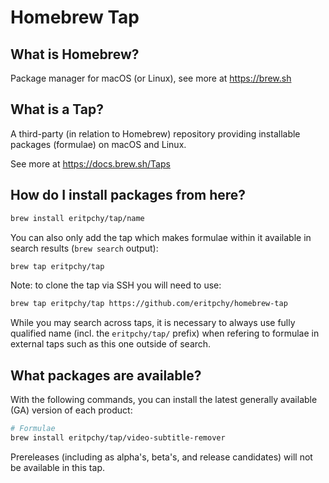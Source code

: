 
# Homebrew Tap

## What is Homebrew?

Package manager for macOS (or Linux), see more at https://brew.sh

## What is a Tap?

A third-party (in relation to Homebrew) repository providing installable
packages (formulae) on macOS and Linux.

See more at https://docs.brew.sh/Taps

## How do I install packages from here?

```sh
brew install eritpchy/tap/name
```

You can also only add the tap which makes formulae within it
available in search results (`brew search` output):

```sh
brew tap eritpchy/tap
```

Note: to clone the tap via SSH you will need to use:

```sh
brew tap eritpchy/tap https://github.com/eritpchy/homebrew-tap
```

While you may search across taps, it is necessary to always use
fully qualified name (incl. the `eritpchy/tap/` prefix)
when refering to formulae in external taps such as this one
outside of search.

## What packages are available?

With the following commands, you can install the latest generally available (GA) version of each product:
```sh
# Formulae
brew install eritpchy/tap/video-subtitle-remover
```

Prereleases (including as alpha's, beta's, and release candidates) will not be available in this tap.
